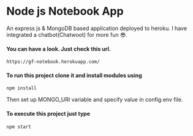 # Node js Notebook App
An express js & MongoDB based application deployed to heroku.
I have integrated a chatbot(Chatwoot) for more fun 😎.

#### You can have a look. Just check this url.
```
https://gf-notebook.herokuapp.com/
```

#### To run this project clone it and install modules using
```
npm install
```

Then set up MONGO_URI variable and specify value in config.env file.
####  To execute this project just type
```
npm start
```
